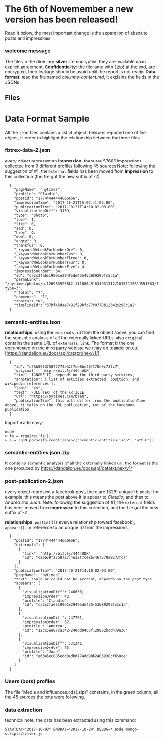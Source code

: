 # The 6th of Novemember a new version has been released! 

Read it below, the most important change is the separation of absolute posts and impressions

### welcome message

The files in the directory **silver** are encrypted, they are available upon explicit agreement.
**Confidentiality**: the filename with (.zip) at the end, are encrypted, their leakage should be avoid until the report is not ready.
**Data format**: read the file named *columns-content.md*, it explains the fields in the JSONs

## Files

# Data Format Sample

All the .json files contains a list of object, below is reported one of the object, in order to highlight the relationship between the three files.

### fbtrex-data-2.json

every object represent an **impression**, there are 57686 impressions collected from 9 different profiles following 45 sources
Note: following the suggestion of #1, the `external` fields has been moved from **impression** to this collection (the file got the new suffix of -2)

```
  {
    "pageName": "nytimes",
    "profile": "Claudio",
    "postId": "17744444444666666",
    "impressionTime": "2017-10-21T15:02:41-03:00",
    "publicationTime": "2017-10-21T14:10:02-03:00",
    "visualizationDiff": 3159,
    "type": "photo",
    "love": 1,
    "like": 6,
    "sad": 0,
    "haha": 0,
    "wow": 0,
    "angry": 0,
    "thankful": 0,
    "_keywordWeLookForNumberOne": 0,
    "_keywordWeLookForNumberTwo": 0,
    "_keywordWeLookForNumberThree": 0,
    "_keywordWeLookForNumberFour": 0,
    "_keywordWeLookForNumberFive": 4,
    "impressionOrder": 34,
    "id": "ca2c2fa65199e1e29495de455453689293fc5c1a",
    "permaLink": "/nytimes/photos/a.126983925862.111686.51631931312/10151115811551563/?type=3",
    "rtotal": "7",
    "comments": "1",
    "shares": "0",
    "timelineId": "37bf45dae7481f29bfc7790778b12342b295c1a2"
  }

```

### semantic-entities.json

**relationships**: using the `externals.id` from the object above, you can find the semantic analysis of all the externally linked URLs. also `original` contains the same URL of `externals.link`. The format is the one documented on the third party webiste we relay on (dandelion.eu)[https://dandelion.eu/docs/api/datatxt/nex/v1/].

```
  {
    "id": "c26b59f275872774e32f7ce8bc46f570e9c73fc7",
    "original": "http://bit.ly/4444UDX",
    "time": IGNORE IT, depends on the third party services,
    "annotation": [ list of entities extracted, position, and wikipedia references ],
    "lang": "es",
    "text": FULL TEXT of the ARTICLE
    "url": "https://nytimes.com/blah",
    "publicationTime": this will differ from the publicationTime above, it talks on the URL publication, not of the facebook publication
  }
```

Import made easy:

```
node
> fs = require('fs');
> a = JSON.parse(fs.readFileSync("semantic-entities.json", "utf-8"))

```

### semantic-entities.json.zip

It contains semantic analysis of all the externally linked url, the format is the one produced by https://dandelion.eu/docs/api/datatxt/nex/v1/

### post-publication-2.json

every object represent a facebook post, there are 13291 unique fb posts; for example, this means the post above it is appear to *Claudio*, and then to *Andrea* and *Juan*.
Note: following the suggestion of #1, the `external` fields has been moved from **impression** to this collection, and the file got the new suffix of -2

**relationships**:  `postId` (it is even a relationship toward facebook),  `appears[].id` reference to an unique ID from the impressions.

```
  {
    "postId": "17744444444666666",
    "externals": [
      {
        "link": "http://bit.ly/4444UDX",
        "id": "c26b59f275872774e32f7ce8bc46f570e9c73fc7"
      }
    ],
    "publicationTime": "2017-10-21T14:10:02-03:00",
    "pageName": "nytimes",
    "text": could or could not be present, depends on the post type
    "appears": [
      {
        "visualizationDiff": 246630,
        "impressionOrder": 42,
        "profile": "Claudio",
        "id": "ca2c2fa65199e1e29495de455453689293fc5c1a",
      },
      {
        "visualizationDiff": 247791,
        "impressionOrder": 37,
        "profile": "Andrea",
        "id": "12cc5ee87ca3424240dd0465f129862bcd479a36"
      },
      {
        "visualizationDiff": 331341,
        "impressionOrder": 73,
        "profile": "Juan",
        "id": "e6345ec885edd8adbd774dd98b2403938cf660ce"
      }
    ]
  }
```


### Users (bots) profiles

The file "Media and Influences.ods(.zip)" constains, in the green column, all the 45 sources the bots were following.

### data extraction

technical note, the data has been extracted using this command:

    STARTDAY="2017-10-08" ENDDAY="2017-10-24" DEBUG=* node mongo-scripts/silver.js
